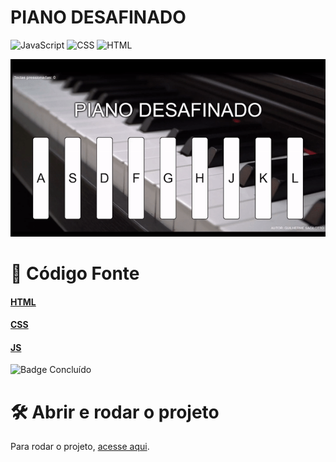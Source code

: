 <h1>PIANO DESAFINADO</h1>

![JavaScript](https://img.shields.io/badge/JavaScript-ES6-yellow) ![CSS](https://img.shields.io/badge/CSS3-blue) ![HTML](https://img.shields.io/badge/HTML5-orange)


![GIF](https://raw.githubusercontent.com/guisacilotto/OutOfTunePiano/main/img/piano.gif)


# 📁 Código Fonte

#### [HTML](https://github.com/guisacilotto/OutOfTunePiano/blob/main/index.html) 

#### [CSS](https://github.com/guisacilotto/OutOfTunePiano/blob/main/styles.css) 

#### [JS](https://github.com/guisacilotto/OutOfTunePiano/blob/main/script.js)


![Badge Concluído](http://img.shields.io/static/v1?label=STATUS&message=CONCLUÍDO&color=GREEN&style=for-the-badge)


# 🛠️ Abrir e rodar o projeto

Para rodar o projeto, [acesse aqui](https://dynamic-cendol-cf2ad7.netlify.app).





